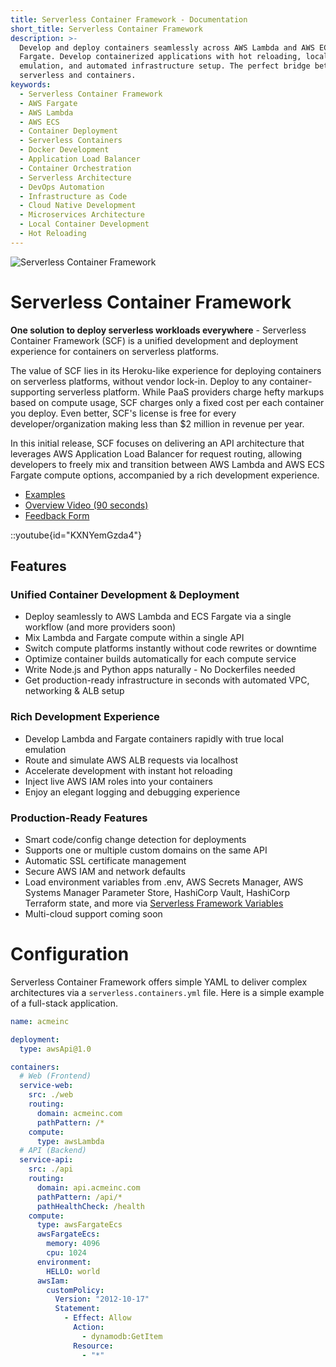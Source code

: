 ```yaml
---
title: Serverless Container Framework - Documentation
short_title: Serverless Container Framework
description: >-
  Develop and deploy containers seamlessly across AWS Lambda and AWS ECS
  Fargate. Develop containerized applications with hot reloading, local
  emulation, and automated infrastructure setup. The perfect bridge between
  serverless and containers.
keywords:
  - Serverless Container Framework
  - AWS Fargate
  - AWS Lambda
  - AWS ECS
  - Container Deployment
  - Serverless Containers
  - Docker Development
  - Application Load Balancer
  - Container Orchestration
  - Serverless Architecture
  - DevOps Automation
  - Infrastructure as Code
  - Cloud Native Development
  - Microservices Architecture
  - Local Container Development
  - Hot Reloading
---
```


![Serverless Container Framework](https://assets.serverless-extras.com/website/general/serverless-container-framework-docs-header.png)

# Serverless Container Framework

**One solution to deploy serverless workloads everywhere** - Serverless Container Framework (SCF) is a unified development and deployment experience for containers on serverless platforms.

The value of SCF lies in its Heroku-like experience for deploying containers on serverless platforms, without vendor lock-in. Deploy to any container-supporting serverless platform. While PaaS providers charge hefty markups based on compute usage, SCF charges only a fixed cost per each container you deploy. Even better, SCF's license is free for every developer/organization making less than $2 million in revenue per year.

In this initial release, SCF focuses on delivering an API architecture that leverages AWS Application Load Balancer for request routing, allowing developers to freely mix and transition between AWS Lambda and AWS ECS Fargate compute options, accompanied by a rich development experience.

* [Examples](https://github.com/serverless/containers)
* [Overview Video (90 seconds)](https://youtu.be/KXNYemGzda4)
* [Feedback Form](https://form.typeform.com/to/iqaERaLP)

::youtube{id="KXNYemGzda4"}

## Features

### Unified Container Development & Deployment
- Deploy seamlessly to AWS Lambda and ECS Fargate via a single workflow (and more providers soon)
- Mix Lambda and Fargate compute within a single API
- Switch compute platforms instantly without code rewrites or downtime
- Optimize container builds automatically for each compute service
- Write Node.js and Python apps naturally - No Dockerfiles needed
- Get production-ready infrastructure in seconds with automated VPC, networking & ALB setup

### Rich Development Experience
- Develop Lambda and Fargate containers rapidly with true local emulation
- Route and simulate AWS ALB requests via localhost
- Accelerate development with instant hot reloading
- Inject live AWS IAM roles into your containers
- Enjoy an elegant logging and debugging experience

### Production-Ready Features
- Smart code/config change detection for deployments
- Supports one or multiple custom domains on the same API
- Automatic SSL certificate management
- Secure AWS IAM and network defaults
- Load environment variables from .env, AWS Secrets Manager, AWS Systems Manager Parameter Store, HashiCorp Vault, HashiCorp Terraform state, and more via [Serverless Framework Variables](https://www.serverless.com/framework/docs/guides/variables)
- Multi-cloud support coming soon

# Configuration

Serverless Container Framework offers simple YAML to deliver complex architectures via a `serverless.containers.yml` file. Here is a simple example of a full-stack application.

```yaml
name: acmeinc

deployment:
  type: awsApi@1.0

containers:
  # Web (Frontend)
  service-web:
    src: ./web
    routing:
      domain: acmeinc.com
      pathPattern: /*
    compute:
      type: awsLambda
  # API (Backend)
  service-api:
    src: ./api
    routing:
      domain: api.acmeinc.com
      pathPattern: /api/*
      pathHealthCheck: /health
    compute:
      type: awsFargateEcs
      awsFargateEcs:
        memory: 4096
        cpu: 1024
      environment:
        HELLO: world
      awsIam:
        customPolicy:
          Version: "2012-10-17"
          Statement:
            - Effect: Allow
              Action:
                - dynamodb:GetItem
              Resource:
                - "*"
```













